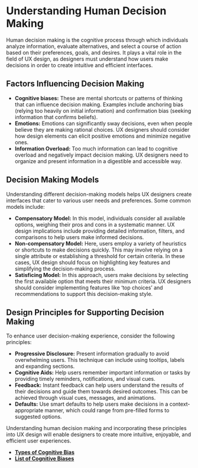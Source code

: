 # Understanding Human Decision Making

Human decision making is the cognitive process through which individuals analyze information, evaluate alternatives, and select a course of action based on their preferences, goals, and desires. It plays a vital role in the field of UX design, as designers must understand how users make decisions in order to create intuitive and efficient interfaces.

## Factors Influencing Decision Making

- **Cognitive biases:** These are mental shortcuts or patterns of thinking that can influence decision making. Examples include anchoring bias (relying too heavily on initial information) and confirmation bias (seeking information that confirms beliefs).
- **Emotions:** Emotions can significantly sway decisions, even when people believe they are making rational choices. UX designers should consider how design elements can elicit positive emotions and minimize negative ones.
- **Information Overload:** Too much information can lead to cognitive overload and negatively impact decision making. UX designers need to organize and present information in a digestible and accessible way.

## Decision Making Models

Understanding different decision-making models helps UX designers create interfaces that cater to various user needs and preferences. Some common models include:

- **Compensatory Model:** In this model, individuals consider all available options, weighing their pros and cons in a systematic manner. UX design implications include providing detailed information, filters, and comparisons to help users make informed decisions.
- **Non-compensatory Model:** Here, users employ a variety of heuristics or shortcuts to make decisions quickly. This may involve relying on a single attribute or establishing a threshold for certain criteria. In these cases, UX design should focus on highlighting key features and simplifying the decision-making process.
- **Satisficing Model:** In this approach, users make decisions by selecting the first available option that meets their minimum criteria. UX designers should consider implementing features like ‘top choices’ and recommendations to support this decision-making style.

## Design Principles for Supporting Decision Making

To enhance user decision-making experience, consider the following principles:

- **Progressive Disclosure:** Present information gradually to avoid overwhelming users. This technique can include using tooltips, labels and expanding sections.
- **Cognitive Aids:** Help users remember important information or tasks by providing timely reminders, notifications, and visual cues.
- **Feedback:** Instant feedback can help users understand the results of their decisions and guide them towards desired outcomes. This can be achieved through visual cues, messages, and animations.
- **Defaults:** Use smart defaults to help users make decisions in a context-appropriate manner, which could range from pre-filled forms to suggested options.

Understanding human decision making and incorporating these principles into UX design will enable designers to create more intuitive, enjoyable, and efficient user experiences.

- **[Types of Cognitive Bias](https://www.youtube.com/watch?v=wewgbir_riw)**
- **[List of Cognitive Biases](https://thedecisionlab.com/biases)**
